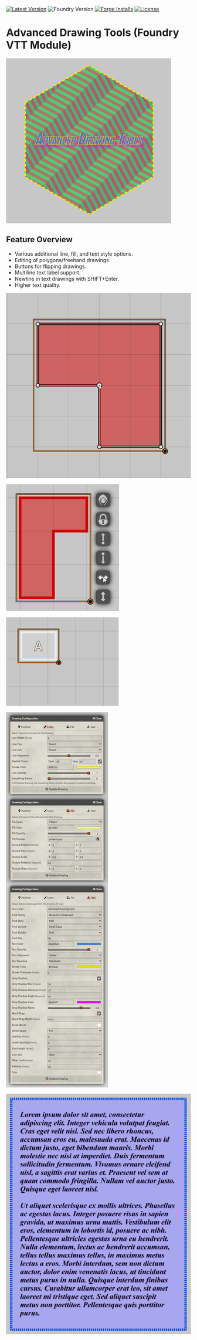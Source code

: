 [![Latest Version](https://img.shields.io/github/v/release/dev7355608/advanced-drawing-tools?display_name=tag&sort=semver&label=Latest%20Version)](https://github.com/dev7355608/advanced-drawing-tools/releases/latest)
![Foundry Version](https://img.shields.io/endpoint?url=https://foundryshields.com/version?url=https%3A%2F%2Fraw.githubusercontent.com%2Fdev7355608%2Fadvanced-drawing-tools%2Fmain%2Fmodule.json)
[![Forge Installs](https://img.shields.io/badge/dynamic/json?label=Forge%20Installs&query=package.installs&suffix=%25&url=https%3A%2F%2Fforge-vtt.com%2Fapi%2Fbazaar%2Fpackage%2Fadvanced-drawing-tools&colorB=blueviolet)](https://forge-vtt.com/bazaar#package=advanced-drawing-tools)
[![License](https://img.shields.io/github/license/dev7355608/advanced-drawing-tools?label=License)](LICENSE)

# Advanced Drawing Tools (Foundry VTT Module)

![Example 1](images/example1.png)

## Feature Overview

- Various additional line, fill, and text style options.
- Editing of polygons/freehand drawings.
- Buttons for flipping drawings.
- Multiline text label support.
- Newline in text drawings with SHIFT+Enter.
- Higher text quality.

![Edit](images/edit.gif)

![Flip](images/flip.gif)

![SHIFT+Enter](images/shift+enter.gif)

![Configuration](images/config.png)

![Example 2](images/example2.png)
